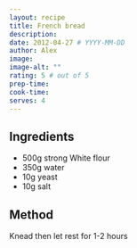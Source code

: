 ```yaml
---
layout: recipe
title: French bread
description:
date: 2012-04-27 # YYYY-MM-DD
author: Alex
image:
image-alt: ""
rating: 5 # out of 5
prep-time:
cook-time:
serves: 4
---
```


## Ingredients
- 500g strong White flour
- 350g water
- 10g yeast
- 10g salt

## Method
Knead then let rest for 1-2 hours
